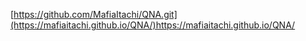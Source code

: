 [https://github.com/MafiaItachi/QNA.git](https://mafiaitachi.github.io/QNA/)https://mafiaitachi.github.io/QNA/
